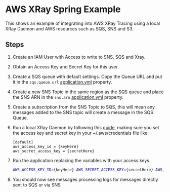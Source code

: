 # AWS XRay Spring Example

This shows an example of integrating into AWS XRay Tracing using a local XRay Daemon and AWS resources such as SQS, SNS and S3.

## Steps

1. Create an IAM User with Access to write to SNS, SQS and Xray.
1. Obtain an Access Key and Secret Key for this user.
1. Create a SQS queue with default settings. Copy the Queue URL and put it in the `sqs.queue.url` [application.yml](src/main/resources/application.yml)
property.
1. Create a new SNS Topic in the same region as the SQS queue and place the SNS ARN in the `sns.arn` [application.yml](src/main/resources/application.yml)
property.
1. Create a subscription from the SNS Topic to SQS, this will mean any messages added to the SNS topic will create a message in the SQS Queue.
1. Run a local XRay Daemon by following this [guide](https://docs.aws.amazon.com/xray/latest/devguide/xray-daemon-local.html), making sure you set the access
key and secret key in your ~/.aws/credentials file like:

    ```text
    [default]
    aws_access_key_id = {keyHere}
    aws_secret_access_key = {secretHere}
    ```

1. Run the application replacing the variables with your access keys

    ```bash
    AWS_ACCESS_KEY_ID={keyHere} AWS_SECRET_ACCESS_KEY={secretHere} AWS_REGION={sqsRegionHere} gradle bootRun
    ```

1. You should now see messages processing logs for messages directly sent to SQS or via SNS
